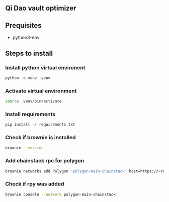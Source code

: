 ## Qi Dao vault optimizer

## Prequisites

* python3-env

## Steps to install

### Install python virtual environent

```bash 
python -m venv .venv
```

### Activate virtual environment
```bash
source .venv/bin/activate
```

### Install requirements
```bash
pip install -r requirements.txt
```

### Check if brownie is installed
```bash
brownie --version
```

### Add chainstack rpc for polygon
```bash
brownie networks add Polygon "polygon-main-chainstack" host=https://<replace-with-your-credentials> chainid=137 name="Mainnet (Chainstack)" explorer=https://api.polygonscan.com/api
```

### Check if rpy was added

```bash
brownie console --network polygon-main-chainstack
```

